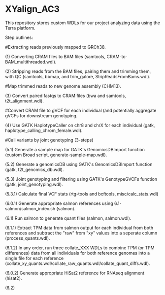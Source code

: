 # XYalign_AC3

This repository stores custom WDLs for our project analyzing data using the Terra platform.

Step outlines:

#Extracting reads previously mapped to GRCh38.

(1) Converting CRAM files to BAM files (samtools, CRAM-to-BAM_multithreaded.wdl).

(2) Stripping reads from the BAM files, pairing them and trimming them, with QC (samtools, bbmap, and trim_galore, StripReadsFromBams.wdl).

#Map trimmed reads to new genome assembly (CHM13).

(3) Convert paired fastqs to CRAM files (bwa and samtools, t2t_alignment.wdl).

#Convert CRAM file to gVCF for each individual (and potentially aggregate gVCFs for downstream genotyping.

(4) Use GATK HaplotypeCaller on chr8 and chrX for each individual (gatk, haplotype_calling_chrom_female.wdl).

#Call variants by joint genotyping (3-steps)

(5.1) Generate a sample map for GATK's GenomicsDBImport function (custom Broad script, generate-sample-map.wdl).

(5.2) Generate a genomicsDB using GATK's GenomicsDBImport function (gatk, t2t_genomics_db.wdl).

(5.3) Joint genotyping and filtering using GATK's GenotypeGVCFs function (gatk, joint_genotyping.wdl).

(5.3.1) Calculate final VCF stats (rtg-tools and bcftools, misc/calc_stats.wdl)

(6.0.1) Generate appropriate salmon references using 6.1-salmon/salmon_index.sh (salmon).

(6.1) Run salmon to generate quant files (salmon, salmon.wdl).

(6.1.1) Extract TPM data from salmon output for each individual from both references and subtract the "raw" from "xy" values into a seperate column (process_quants.wdl).

(6.1.2) In  any order, run three collate_XXX WDLs to combine TPM (or TPM differences) data from all individuals for both reference genomes into a single file for each reference (collate_xy_quants.wdl/collate_raw_quants.wdl/collate_quant_diffs.wdl).

(6.0.2) Generate appropriate HiSat2 reference for RNAseq alignment (hisat2).

(6.2) 


